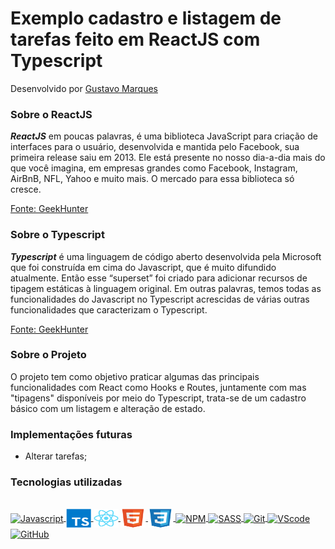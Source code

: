 # Exemplo cadastro e listagem de tarefas feito em ReactJS com Typescript

Desenvolvido por [Gustavo Marques](https://www.linkedin.com/in/gustavo-marques-1901b5215/)

### Sobre o ReactJS
_**ReactJS**_ em poucas palavras, é uma biblioteca JavaScript para criação de interfaces para o usuário, desenvolvida e mantida pelo Facebook, sua primeira release saiu em 2013. Ele está presente no nosso dia-a-dia mais do que você imagina, em empresas grandes como Facebook, Instagram, AirBnB, NFL, Yahoo e muito mais. O mercado para essa biblioteca só cresce.

[Fonte: GeekHunter](https://blog.geekhunter.com.br/um-guia-para-usar-react-js/)

### Sobre o Typescript
_**Typescript**_ é uma linguagem de código aberto desenvolvida pela Microsoft que foi construída em cima do Javascript, que é muito difundido atualmente. Então esse “superset” foi criado para adicionar recursos de tipagem estáticas à linguagem original. Em outras palavras, temos todas as funcionalidades do Javascript no Typescript acrescidas de várias outras funcionalidades que caracterizam o Typescript.

[Fonte: GeekHunter](https://blog.geekhunter.com.br/introducao-a-typescript/)

### Sobre o Projeto
O projeto tem como objetivo praticar algumas das principais funcionalidades com React como Hooks e Routes, juntamente com mas "tipagens" disponíveis por meio do Typescript, trata-se de um cadastro básico com um listagem e alteração de estado.

### Implementações futuras

- Alterar tarefas;

### Tecnologias utilizadas
<div align="inline_block">
  <a href="https://github.com/gustavoMarkez23">
</div>
  
<div style="display: inline_block"><br>
  <img title="Javascript" alt="Javascript" align="center" height="30" width="40" src="https://cdn.jsdelivr.net/gh/devicons/devicon/icons/javascript/javascript-original.svg" />
  <img title="Typescript" alt="Typescript" align="center" height="30" width="40" src="https://raw.githubusercontent.com/devicons/devicon/master/icons/typescript/typescript-plain.svg" />
  <img title="ReactJs" alt="ReactJs" align="center" height="30" width="40" src="https://raw.githubusercontent.com/devicons/devicon/master/icons/react/react-original.svg" />
  <img title="HTML" alt="HTML" align="center" height="30" width="40" src="https://raw.githubusercontent.com/devicons/devicon/master/icons/html5/html5-original.svg" />
  <img title="CSS" alt="CSS" align="center" height="30" width="40" src="https://raw.githubusercontent.com/devicons/devicon/master/icons/css3/css3-original.svg" />
  <img title="NPM" alt="NPM" align="center" height="30" width="40" src="https://cdn.jsdelivr.net/gh/devicons/devicon/icons/npm/npm-original-wordmark.svg" />
  <img title="SASS" alt="SASS" align="center" height="30" width="40" src="https://cdn.jsdelivr.net/gh/devicons/devicon/icons/sass/sass-original.svg" />
  <img title="Git" alt="Git" align="center" height="30" width="40" src="https://cdn.jsdelivr.net/gh/devicons/devicon/icons/git/git-original.svg" />
  <img title="VScode" alt="VScode" align="center" height="30" width="40" src="https://cdn.jsdelivr.net/gh/devicons/devicon/icons/vscode/vscode-original.svg" />
  <img title="GitHub" alt="GitHub" align="center" background-color="white" height="30" width="40" src="https://cdn.jsdelivr.net/gh/devicons/devicon/icons/github/github-original.svg" />
</div><br>
